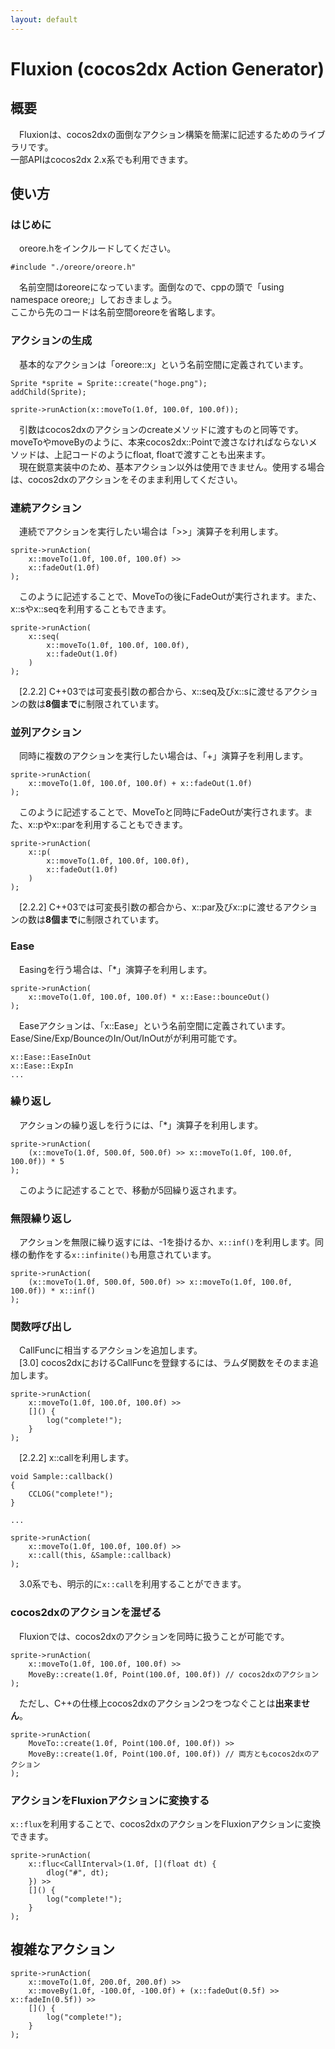 ```yaml
---
layout: default
---
```

# Fluxion (cocos2dx Action Generator)

## 概要
　Fluxionは、cocos2dxの面倒なアクション構築を簡潔に記述するためのライブラリです。  
一部APIはcocos2dx 2.x系でも利用できます。

## 使い方

### はじめに
　oreore.hをインクルードしてください。

	#include "./oreore/oreore.h"

　名前空間はoreoreになっています。面倒なので、cppの頭で「using namespace oreore;」しておきましょう。  
ここから先のコードは名前空間oreoreを省略します。

### アクションの生成
　基本的なアクションは「oreore::x」という名前空間に定義されています。

	Sprite *sprite = Sprite::create("hoge.png");
	addChild(Sprite);

	sprite->runAction(x::moveTo(1.0f, 100.0f, 100.0f));

　引数はcocos2dxのアクションのcreateメソッドに渡すものと同等です。moveToやmoveByのように、本来cocos2dx::Pointで渡さなければならないメソッドは、上記コードのようにfloat, floatで渡すことも出来ます。  
　現在鋭意実装中のため、基本アクション以外は使用できません。使用する場合は、cocos2dxのアクションをそのまま利用してください。

### 連続アクション
　連続でアクションを実行したい場合は「>>」演算子を利用します。

	sprite->runAction(
	    x::moveTo(1.0f, 100.0f, 100.0f) >>
	    x::fadeOut(1.0f)
	);

　このように記述することで、MoveToの後にFadeOutが実行されます。また、x::sやx::seqを利用することもできます。

	sprite->runAction(
	    x::seq(
	        x::moveTo(1.0f, 100.0f, 100.0f),
	        x::fadeOut(1.0f)
	    )
	);

　[2.2.2] C++03では可変長引数の都合から、x::seq及びx::sに渡せるアクションの数は**8個まで**に制限されています。

### 並列アクション
　同時に複数のアクションを実行したい場合は、「+」演算子を利用します。

	sprite->runAction(
	    x::moveTo(1.0f, 100.0f, 100.0f) + x::fadeOut(1.0f)
	);

　このように記述することで、MoveToと同時にFadeOutが実行されます。また、x::pやx::parを利用することもできます。

	sprite->runAction(
	    x::p(
	        x::moveTo(1.0f, 100.0f, 100.0f),
	        x::fadeOut(1.0f)
	    )
	);

　[2.2.2] C++03では可変長引数の都合から、x::par及びx::pに渡せるアクションの数は**8個まで**に制限されています。

### Ease
　Easingを行う場合は、「*」演算子を利用します。

	sprite->runAction(
	    x::moveTo(1.0f, 100.0f, 100.0f) * x::Ease::bounceOut()
	);

　Easeアクションは、「x::Ease」という名前空間に定義されています。
Ease/Sine/Exp/BounceのIn/Out/InOutがが利用可能です。

	x::Ease::EaseInOut
	x::Ease::ExpIn
	...

### 繰り返し
　アクションの繰り返しを行うには、「*」演算子を利用します。

	sprite->runAction(
	    (x::moveTo(1.0f, 500.0f, 500.0f) >> x::moveTo(1.0f, 100.0f, 100.0f)) * 5
	);

　このように記述することで、移動が5回繰り返されます。

### 無限繰り返し
　アクションを無限に繰り返すには、-1を掛けるか、`x::inf()`を利用します。同様の動作をする`x::infinite()`も用意されています。

	sprite->runAction(
	    (x::moveTo(1.0f, 500.0f, 500.0f) >> x::moveTo(1.0f, 100.0f, 100.0f)) * x::inf()
	);

### 関数呼び出し
　CallFuncに相当するアクションを追加します。  
　[3.0] cocos2dxにおけるCallFuncを登録するには、ラムダ関数をそのまま追加します。

	sprite->runAction(
	    x::moveTo(1.0f, 100.0f, 100.0f) >>
	    []() {
	        log("complete!");
	    }
	);

　[2.2.2] x::callを利用します。

	void Sample::callback()
	{
		CCLOG("complete!");
	}

	...

	sprite->runAction(
	    x::moveTo(1.0f, 100.0f, 100.0f) >>
	    x::call(this, &Sample::callback)
	);

　3.0系でも、明示的に`x::call`を利用することができます。


### cocos2dxのアクションを混ぜる
　Fluxionでは、cocos2dxのアクションを同時に扱うことが可能です。

	sprite->runAction(
	    x::moveTo(1.0f, 100.0f, 100.0f) >>
	    MoveBy::create(1.0f, Point(100.0f, 100.0f)) // cocos2dxのアクション
	);

　ただし、C++の仕様上cocos2dxのアクション2つをつなぐことは**出来ません**。

	sprite->runAction(
	    MoveTo::create(1.0f, Point(100.0f, 100.0f)) >>
	    MoveBy::create(1.0f, Point(100.0f, 100.0f)) // 両方ともcocos2dxのアクション
	);

### アクションをFluxionアクションに変換する
 `x::flux`を利用することで、cocos2dxのアクションをFluxionアクションに変換できます。

	sprite->runAction(
	    x::fluc<CallInterval>(1.0f, [](float dt) {
	    	dlog("#", dt);
	    }) >>
	    []() {
	    	log("complete!");
	    }
	);


## 複雑なアクション

	sprite->runAction(
	    x::moveTo(1.0f, 200.0f, 200.0f) >>
	    x::moveBy(1.0f, -100.0f, -100.0f) + (x::fadeOut(0.5f) >> x::fadeIn(0.5f)) >>
	    []() {
	        log("complete!");
	    }
	);